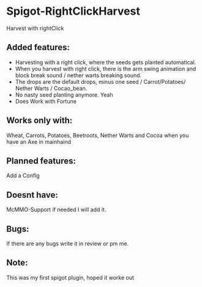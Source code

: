 # Spigot-RightClickHarvest
Harvest with rightClick

## Added features:

* Harvesting with a right click, where the seeds gets planted automatical.
* When you harvest with right click, there is the arm swing animation and block break sound / nether warts breaking sound.
* The drops are the default drops, minus one seed / Carrot/Potatoes/ Nether Warts / Cocao_bean.
* No nasty seed planting anymore. Yeah
* Does Work with Fortune

## Works only with: 
Wheat, Carrots, Potatoes, Beetroots, Nether Warts and Cocoa when you have an Axe in mainhaind

## Planned features:
Add a Config

## Doesnt have:
McMMO-Support if needed I will add it.

## Bugs:
If there are any bugs write it in review or pm me.

## Note:
This was my first spigot plugin, hoped it worke out
